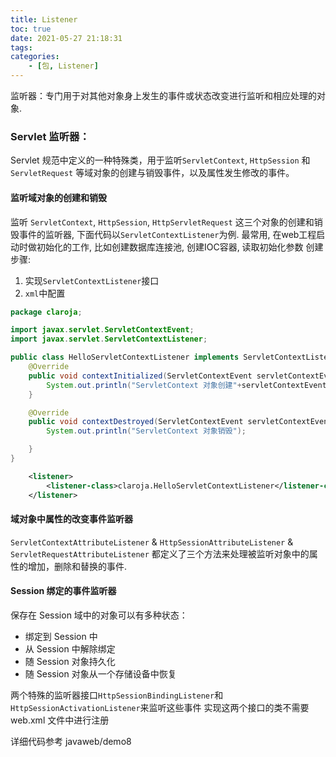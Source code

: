 ```yaml
---
title: Listener
toc: true
date: 2021-05-27 21:18:31
tags:
categories:
    - [包, Listener]
---
```

监听器：专门用于对其他对象身上发生的事件或状态改变进行监听和相应处理的对象.

<!--more-->


### Servlet 监听器：
Servlet 规范中定义的一种特殊类，用于监听`ServletContext`, `HttpSession` 和 `ServletRequest` 等域对象的创建与销毁事件，以及属性发生修改的事件。

#### 监听域对象的创建和销毁
监听 `ServletContext`, `HttpSession`, `HttpServletRequest` 这三个对象的创建和销毁事件的监听器, 下面代码以`ServletContextListener`为例.
最常用, 在web工程启动时做初始化的工作, 比如创建数据库连接池, 创建IOC容器, 读取初始化参数
创建步骤:
1. 实现`ServletContextListener`接口
2. `xml`中配置

```java
package claroja;

import javax.servlet.ServletContextEvent;
import javax.servlet.ServletContextListener;

public class HelloServletContextListener implements ServletContextListener {
    @Override
    public void contextInitialized(ServletContextEvent servletContextEvent) {
        System.out.println("ServletContext 对象创建"+servletContextEvent.getServletContext());
    }

    @Override
    public void contextDestroyed(ServletContextEvent servletContextEvent) {
        System.out.println("ServletContext 对象销毁");

    }
}
```

```xml
    <listener>
        <listener-class>claroja.HelloServletContextListener</listener-class>
    </listener>
```


#### 域对象中属性的改变事件监听器
`ServletContextAttributeListener` & `HttpSessionAttributeListener` & `ServletRequestAttributeListener`
都定义了三个方法来处理被监听对象中的属性的增加，删除和替换的事件.



#### Session 绑定的事件监听器

保存在 Session 域中的对象可以有多种状态：
- 绑定到 Session 中
- 从 Session 中解除绑定
- 随 Session 对象持久化
- 随 Session 对象从一个存储设备中恢复

两个特殊的监听器接口`HttpSessionBindingListener`和`HttpSessionActivationListener`来监听这些事件
实现这两个接口的类不需要 web.xml 文件中进行注册


详细代码参考 javaweb/demo8